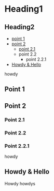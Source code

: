 # Heading1

## Heading2

- [point 1](#point-1)
- [point 2](#point-2)
  - [point 2.1](#point-2.1)
  - point 2.2
    - point 2.2.1
- [Howdy & Hello](#howdy--hello) 

howdy

## Point 1

## Point 2

### Point 2.1


### Point 2.2


### Point 2.2.1
howdy

## Howdy & Hello
Howdy howdys

